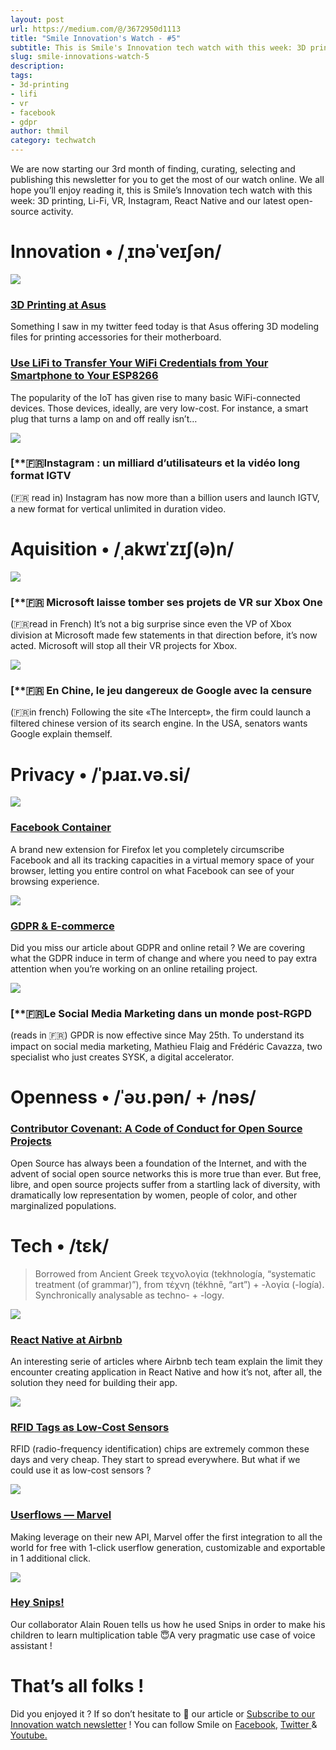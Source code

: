 ```yaml
---
layout: post
url: https://medium.com/@/3672950d1113
title: "Smile Innovation's Watch - #5"
subtitle: This is Smile's Innovation tech watch with this week: 3D printing, Li-Fi, VR, Instagram, React Native and our latest open-source activity.
slug: smile-innovations-watch-5
description: 
tags: 
- 3d-printing
- lifi
- vr
- facebook
- gdpr
author: thmil
category: techwatch
---
```

We are now starting our 3rd month of finding, curating, selecting and publishing this newsletter for you to get the most of our watch online. We all hope you’ll enjoy reading it, this is Smile’s Innovation tech watch with this week: 3D printing, Li-Fi, VR, Instagram, React Native and our latest open-source activity.

# Innovation • /ˌɪnəˈveɪʃən/

![](/assets/images/posts/0*sWqW4BS5FaE-d43e)

### [**3D Printing at Asus**](https://www.asus.com/fr/Motherboards/ROG-MAXIMUS-X-HERO/3D-Printing/?utm_campaign=Revue%20newsletter&utm_medium=Newsletter&utm_source=Smile%20Innovation%27s%20Watch)

Something I saw in my twitter feed today is that Asus offering 3D modeling files for printing accessories for their motherboard.

### [Use LiFi to Transfer Your WiFi Credentials from Your Smartphone to Your ESP8266](https://blog.hackster.io/use-lifi-to-transfer-your-wifi-credentials-from-your-smartphone-to-your-esp8266-ed36a8fec5d2?gi=967b32d3271a&utm_campaign=Revue%20newsletter&utm_medium=Newsletter&utm_source=Smile%20Innovation%27s%20Watch)

The popularity of the IoT has given rise to many basic WiFi-connected devices. Those devices, ideally, are very low-cost. For instance, a smart plug that turns a lamp on and off really isn’t…

![](/assets/images/posts/0*IdzuJPfTB2DnvhNk)

### [**🇫🇷Instagram : un milliard d’utilisateurs et la vidéo long format IGTV

(🇫🇷 read in) Instagram has now more than a billion users and launch IGTV, a new format for vertical unlimited in duration video.

# Aquisition • /ˌakwɪˈzɪʃ(ə)n/

![](/assets/images/posts/0*q3pYFafVu-aSOrK3)

### [**🇫🇷 Microsoft laisse tomber ses projets de VR sur Xbox One

(🇫🇷read in French) It’s not a big surprise since even the VP of Xbox division at Microsoft made few statements in that direction before, it’s now acted. Microsoft will stop all their VR projects for Xbox.

![](/assets/images/posts/0*dlnf4JZoAjlr22iR)

### [**🇫🇷 En Chine, le jeu dangereux de Google avec la censure

(🇫🇷in french) Following the site «The Intercept», the firm could launch a filtered chinese version of its search engine. In the USA, senators wants Google explain themself.

# Privacy • /ˈpɹaɪ.və.si/

![](/assets/images/posts/0*xjPospgrP_UzSqod)

### [**Facebook Container**](https://www.mozilla.org/en-US/firefox/facebookcontainer/?utm_campaign=Revue%20newsletter&utm_medium=Newsletter&utm_source=Smile%20Innovation%27s%20Watch)

A brand new extension for Firefox let you completely circumscribe Facebook and all its tracking capacities in a virtual memory space of your browser, letting you entire control on what Facebook can see of your browsing experience.

![](/assets/images/posts/0*xCFPBTkky6f0Wq-w)

### [**GDPR & E-commerce**](https://medium.com/smileinnovation/gdpr-e-commerce-8e4ddf6f972?source=rss-ca5e2996e3ce------2&utm_campaign=Revue%20newsletter&utm_medium=Newsletter&utm_source=Smile%20Innovation%27s%20Watch)

Did you miss our article about GDPR and online retail ? We are covering what the GDPR induce in term of change and where you need to pay extra attention when you’re working on an online retailing project.

![](/assets/images/posts/0*HLBx_ZlaAi0yyLT3)

### [**🇫🇷Le Social Media Marketing dans un monde post-RGPD

(reads in 🇫🇷) GPDR is now effective since May 25th. To understand its impact on social media marketing, Mathieu Flaig and Frédéric Cavazza, two specialist who just creates SYSK, a digital accelerator.

# Openness • /ˈəʊ.pən/ + /nəs/

### [Contributor Covenant: A Code of Conduct for Open Source Projects](https://www.contributor-covenant.org/?utm_campaign=Revue%20newsletter&utm_medium=Newsletter&utm_source=Smile%20Innovation%27s%20Watch)

Open Source has always been a foundation of the Internet, and with the advent of social open source networks this is more true than ever. But free, libre, and open source projects suffer from a startling lack of diversity, with dramatically low representation by women, people of color, and other marginalized populations.

# Tech • /tɛk/

> Borrowed from Ancient Greek τεχνολογία (tekhnología, “systematic treatment (of grammar)”), from τέχνη (tékhnē, “art”) + -λογία (-logía). Synchronically analysable as techno- +‎ -logy.

![](/assets/images/posts/0*tutB031D8AmcDrft)

### [**React Native at Airbnb**](https://medium.com/airbnb-engineering/react-native-at-airbnb-f95aa460be1c?utm_campaign=Revue%20newsletter&utm_medium=Newsletter&utm_source=Smile%20Innovation%27s%20Watch)

An interesting serie of articles where Airbnb tech team explain the limit they encounter creating application in React Native and how it’s not, after all, the solution they need for building their app.

![](/assets/images/posts/0*N3t8tZU3Jgc3YKab)

### [**RFID Tags as Low-Cost Sensors**](https://blog.hackster.io/these-rfid-tags-can-act-as-low-cost-environmental-sensors-2dcd0db69345?gi=1df331a7e704&utm_campaign=Revue%20newsletter&utm_medium=Newsletter&utm_source=Smile%20Innovation%27s%20Watch)

RFID (radio-frequency identification) chips are extremely common these days and very cheap. They start to spread everywhere. But what if we could use it as low-cost sensors ?

![](/assets/images/posts/0*X6MOdIht220kCjLs)

### [**Userflows — Marvel**](https://blog.marvelapp.com/userflows/?utm_campaign=weekly-newsletter-17-07-18&utm_medium=email&utm_source=newsletter)

Making leverage on their new API, Marvel offer the first integration to all the world for free with 1-click userflow generation, customizable and exportable in 1 additional click.

![](/assets/images/posts/0*shDAFxmZ7APQWqZs)

### [**Hey Snips!**](https://medium.com/smileinnovation/hey-snips-e4372508443e?utm_campaign=Revue%20newsletter&utm_medium=Newsletter&utm_source=Smile%20Innovation%27s%20Watch)

Our collaborator Alain Rouen tells us how he used Snips in order to make his children to learn multiplication table 😇A very pragmatic use case of voice assistant !

# That’s all folks !

Did you enjoyed it ? If so don’t hesitate to 👏 our article or [Subscribe to our Innovation watch newsletter](https://www.getrevue.co/profile/smileinnovation) !
You can follow Smile on [Facebook,](https://www.facebook.com/smileopensource) [Twitter ](https://www.twitter.com/GroupeSmile)& [Youtube.](http://www.youtube.com/user/SmileOpenSource)
